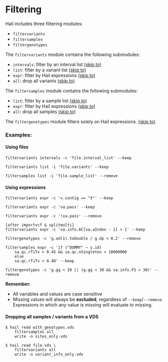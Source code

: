 # Filtering

Hail includes three filtering modules:
 - `filtervariants`
 - `filtersamples`
 - `filtergenotypes`

The `filtervariants` module contains the following submodules:

- `intervals`: filter by an interval list [(skip to)](#filtervariants_intervals)
- `list`: filter by a variant list [(skip to)](#filtervariants_list)
- `expr`: filter by Hail expressions [(skip to)](#filtervariants_expr)
- `all`: drop all variants [(skip to)](#filtervariants_all)

The `filtersamples` module contains the following submodules:

- `list`: filter by a sample list [(skip to)](#filtersamples_list)
- `expr`: filter by Hail expressions [(skip to)](#filtersamples_expr)
- `all`: drop all samples [(skip to)](#filtersamples_all)

The `filtergenotypes` module filters solely on Hail expressions. [(skip to)](#filtergenotypes)

### Examples: 

#### Using files

```
filtervariants intervals -c 'file.interval_list' --keep
```

```
filtervariants list -i 'file.variants' --keep
```

```
filtersamples list -i 'file.sample_list' --remove
```

#### Using expressions

```
filtervariants expr -c 'v.contig == "5"' --keep
```

```
filtervariants expr -c 'va.pass' --keep
```

```
filtervariants expr -c '!va.pass' --remove
```

```
[after importvcf & splitmulti]
filtervariants expr -c 'va.info.AC[va.aIndex - 1] > 1' --keep 
```

```
filtergenotypes -c 'g.ad(1).toDouble / g.dp < 0.2' --remove
```

```
filtersamples expr -c 'if ("DUMMY" ~ s.id) 
    sa.qc.rTiTv > 0.45 && sa.qc.nSingleton < 10000000
    else 
    sa.qc.rTiTv > 0.40' --keep
```

```
filtergenotypes -c 'g.gq < 20 || (g.gq < 30 && va.info.FS > 30)' --remove
```

**Remember:**
 - All variables and values are case sensitive
 - Missing values will always be **excluded**, regardless of `--keep`/`--remove`.  Expressions in which any value is missing will evaluate to missing.
 
 
#### Dropping all samples / variants from a VDS

```
$ hail read with_genotypes.vds 
    filtersamples all 
    write -o sites_only.vds
```

```
$ hail read file.vds \
    filtervariants all
    write -o variant_info_only.vds
```
